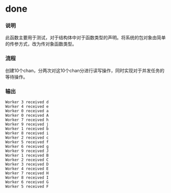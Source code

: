 # done   

### 说明   

此函数主要用于测试，对于结构体中对于函数类型的声明。将系统的包对象由简单的传参方式，改为传对象函数类型。    

### 流程    

创建10个chan，分两次对这10个chan分进行读写操作，同时实现对于并发任务的等待操作。       

### 输出    

```
Worker 3 received d
Worker 4 received e
Worker 0 received a
Worker 0 received A
Worker 7 received h
Worker 9 received j
Worker 1 received b
Worker 8 received i
Worker 2 received c
Worker 5 received f
Worker 6 received g
Worker 9 received J
Worker 1 received B
Worker 2 received C
Worker 3 received D
Worker 4 received E
Worker 7 received H
Worker 8 received I
Worker 6 received G
Worker 5 received F
```   
